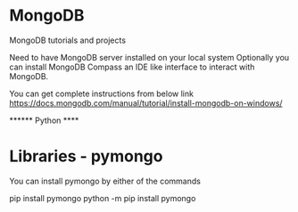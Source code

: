 # MongoDB
 MongoDB tutorials and projects

 Need to have MongoDB server installed on your local system
 Optionally you can install MongoDB Compass an IDE like interface to interact with MongoDB.
 
You can get complete instructions from below link
https://docs.mongodb.com/manual/tutorial/install-mongodb-on-windows/

****** Python **** 
# Libraries - pymongo
You can install pymongo by either of the commands

pip install pymongo
python -m pip install pymongo


